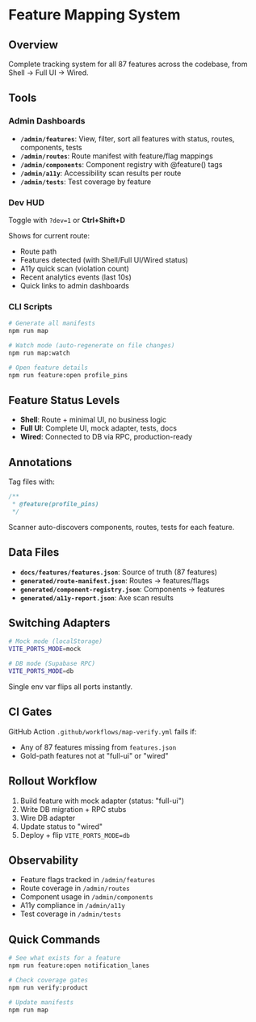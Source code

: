 # Feature Mapping System

## Overview

Complete tracking system for all 87 features across the codebase, from Shell → Full UI → Wired.

## Tools

### Admin Dashboards

- **`/admin/features`**: View, filter, sort all features with status, routes, components, tests
- **`/admin/routes`**: Route manifest with feature/flag mappings
- **`/admin/components`**: Component registry with @feature() tags
- **`/admin/a11y`**: Accessibility scan results per route
- **`/admin/tests`**: Test coverage by feature

### Dev HUD

Toggle with `?dev=1` or **Ctrl+Shift+D**

Shows for current route:
- Route path
- Features detected (with Shell/Full UI/Wired status)
- A11y quick scan (violation count)
- Recent analytics events (last 10s)
- Quick links to admin dashboards

### CLI Scripts

```bash
# Generate all manifests
npm run map

# Watch mode (auto-regenerate on file changes)
npm run map:watch

# Open feature details
npm run feature:open profile_pins
```

## Feature Status Levels

- **Shell**: Route + minimal UI, no business logic
- **Full UI**: Complete UI, mock adapter, tests, docs
- **Wired**: Connected to DB via RPC, production-ready

## Annotations

Tag files with:

```typescript
/**
 * @feature(profile_pins)
 */
```

Scanner auto-discovers components, routes, tests for each feature.

## Data Files

- **`docs/features/features.json`**: Source of truth (87 features)
- **`generated/route-manifest.json`**: Routes → features/flags
- **`generated/component-registry.json`**: Components → features
- **`generated/a11y-report.json`**: Axe scan results

## Switching Adapters

```bash
# Mock mode (localStorage)
VITE_PORTS_MODE=mock

# DB mode (Supabase RPC)
VITE_PORTS_MODE=db
```

Single env var flips all ports instantly.

## CI Gates

GitHub Action `.github/workflows/map-verify.yml` fails if:
- Any of 87 features missing from `features.json`
- Gold-path features not at "full-ui" or "wired"

## Rollout Workflow

1. Build feature with mock adapter (status: "full-ui")
2. Write DB migration + RPC stubs
3. Wire DB adapter
4. Update status to "wired"
5. Deploy + flip `VITE_PORTS_MODE=db`

## Observability

- Feature flags tracked in `/admin/features`
- Route coverage in `/admin/routes`
- Component usage in `/admin/components`
- A11y compliance in `/admin/a11y`
- Test coverage in `/admin/tests`

## Quick Commands

```bash
# See what exists for a feature
npm run feature:open notification_lanes

# Check coverage gates
npm run verify:product

# Update manifests
npm run map
```
